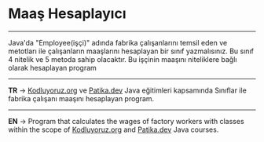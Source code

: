 # Maaş Hesaplayıcı
***
Java'da "Employee(işçi)" adında fabrika çalışanlarını temsil eden ve metotları ile çalışanların maaşlarını hesaplayan bir sınıf yazmalısınız. Bu sınıf 4 nitelik ve 5 metoda sahip olacaktır. Bu işçinin maaşını niteliklere bağlı olarak hesaplayan program
***
**TR** -> [Kodluyoruz.org](https://www.kodluyoruz.org/) ve [Patika.dev](https://www.patika.dev/tr) Java eğitimleri kapsamında Sınıflar ile fabrika çalışanı maaşını hesaplayan program.
***
**EN** -> Program that calculates the wages of factory workers with classes within the scope of [Kodluyoruz.org](https://www.kodluyoruz.org/) and [Patika.dev](https://www.patika.dev/tr) Java courses.